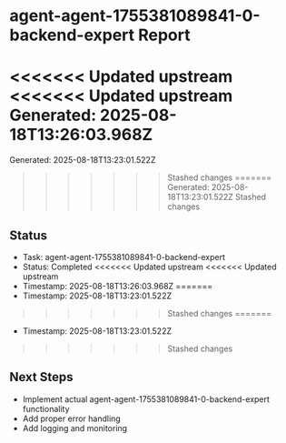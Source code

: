 # agent-agent-1755381089841-0-backend-expert Report

<<<<<<< Updated upstream
<<<<<<< Updated upstream
Generated: 2025-08-18T13:26:03.968Z
=======
Generated: 2025-08-18T13:23:01.522Z
>>>>>>> Stashed changes
=======
Generated: 2025-08-18T13:23:01.522Z
>>>>>>> Stashed changes

## Status
- Task: agent-agent-1755381089841-0-backend-expert
- Status: Completed
<<<<<<< Updated upstream
<<<<<<< Updated upstream
- Timestamp: 2025-08-18T13:26:03.968Z
=======
- Timestamp: 2025-08-18T13:23:01.522Z
>>>>>>> Stashed changes
=======
- Timestamp: 2025-08-18T13:23:01.522Z
>>>>>>> Stashed changes

## Next Steps
- Implement actual agent-agent-1755381089841-0-backend-expert functionality
- Add proper error handling
- Add logging and monitoring
